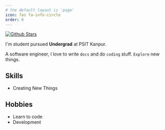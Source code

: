 ```yaml
---
# the default layout is 'page'
icon: fas fa-info-circle
order: 6
---
```


<!-- > Add Markdown syntax content to file `_tabs/about.md`{: .filepath } and it will show up on this page.
{: .prompt-tip } -->

[![Github Stars](https://img.shields.io/badge/Github%20Stars-10-blue)](#)

I'm student pursued **Undergrad** at PSIT Kanpur.

A software engineer, I love to write `docs` and do `coding` stuff. `Explore` new things.

## Skills

- Creating New Things

## Hobbies

- Learn to code
- Development

